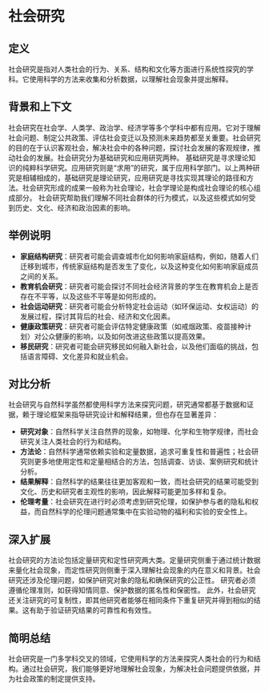 # 社会研究

## 定义

社会研究是指对人类社会的行为、关系、结构和文化等方面进行系统性探究的学科。它使用科学的方法来收集和分析数据，以理解社会现象并提出解释。
## 背景和上下文
社会研究在社会学、人类学、政治学、经济学等多个学科中都有应用。它对于理解社会问题、制定公共政策、评估社会变迁以及预测未来趋势都至关重要。社会研究的目的在于认识客观社会，解决社会中的各种问题，探讨社会发展的客观规律，推动社会的发展。社会研究分为基础研究和应用研究两种。
基础研究是寻求理论知识的纯粹科学研究。应用研究则是“求用”的研究，属于应用科学部门。以上两种研究是相辅相成的，基础研究是理论研究，应用研究是寻找实现其理论的路径和方法。社会研究形成的成果一般称为社会理论，社会学理论是构成社会理论的核心组成部分。
社会研究帮助我们理解不同社会群体的行为模式，以及这些模式如何受到历史、文化、经济和政治因素的影响。

## 举例说明
- **家庭结构研究**：研究者可能会调查城市化如何影响家庭结构，例如，随着人们迁移到城市，传统家庭结构是否发生了变化，以及这种变化如何影响家庭成员之间的关系。
- **教育机会研究**：研究者可能会探讨不同社会经济背景的学生在教育机会上是否存在不平等，以及这些不平等是如何形成的。
- **社会运动研究**：研究者可能会分析特定社会运动（如环保运动、女权运动）的发展过程，探讨其背后的社会、经济和文化因素。
- **健康政策研究**：研究者可能会评估特定健康政策（如戒烟政策、疫苗接种计划）对公众健康的影响，以及如何改进这些政策以提高效果。
- **移民研究**：研究者可能会研究移民如何融入新社会，以及他们面临的挑战，包括语言障碍、文化差异和就业机会。

## 对比分析
社会研究与自然科学虽然都使用科学方法来探究问题，研究通常都基于数据和证据，赖于理论框架来指导研究设计和解释结果，但也存在显著差异：
- **研究对象**：自然科学关注自然界的现象，如物理、化学和生物学规律，而社会研究关注人类社会的行为和结构。
- **方法论**：自然科学通常依赖实验和定量数据，追求可重复性和普遍性；社会研究则更多地使用定性和定量相结合的方法，包括调查、访谈、案例研究和统计分析。
- **结果解释**：自然科学的结果往往更加客观和一致，而社会研究的结果可能受到文化、历史和研究者主观性的影响，因此解释可能更加多样和复杂。
- **伦理考量**：社会研究在进行时必须考虑到研究伦理，如保护参与者的隐私和权益，而自然科学的伦理问题通常集中在实验动物的福利和实验的安全性上。

## 深入扩展
社会研究的方法论包括定量研究和定性研究两大类。定量研究侧重于通过统计数据来量化社会现象，而定性研究则侧重于深入理解社会现象的内在意义和背景。社会研究还涉及伦理问题，如保护研究对象的隐私和确保研究的公正性。
研究者必须遵循伦理准则，如获得知情同意、保护数据的匿名性和保密性。
此外，社会研究还关注研究的可复制性，即其他研究者能够在相同条件下重复研究并得到相似的结果。这有助于验证研究结果的可靠性和有效性。

## 简明总结
社会研究是一门多学科交叉的领域，它使用科学的方法来探究人类社会的行为和结构。通过社会研究，我们能够更好地理解社会现象，为解决社会问题提供依据，并为社会政策的制定提供支持。
